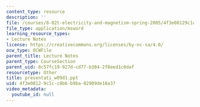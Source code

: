 ```yaml
---
content_type: resource
description: ''
file: /courses/8-02t-electricity-and-magnetism-spring-2005/4f3e08129c1cc8b6b9ba02909de18a37_presentati_w09d1.ppt
file_type: application/msword
learning_resource_types:
- Lecture Notes
license: https://creativecommons.org/licenses/by-nc-sa/4.0/
ocw_type: OCWFile
parent_title: Lecture Notes
parent_type: CourseSection
parent_uid: 8c57fc19-927d-cd77-b384-2f8eed1c0daf
resourcetype: Other
title: presentati_w09d1.ppt
uid: 4f3e0812-9c1c-c8b6-b9ba-02909de18a37
video_metadata:
  youtube_id: null
---
```

